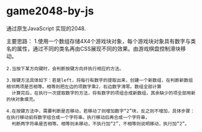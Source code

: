 # game2048-by-js

通过原生JavaScript 实现的2048.

主要思路：
    1.使用一个数组存储4X4个游戏块对象，每个游戏块对象具有数字与类名的属性，通过不同的类名再由CSS展现不同的效果。由游戏棋盘控制滑块移动。
    
    2.当按下某方向键时，会判断按键方向并执行相应的方法。
    
    3.按键方法具体如下：若是left，将每行有数字的提取出来，创建一个新数组，在判断新数组相邻两项是否相等。相等则把左边的项数字乘2，右边数字清零。数组全部计算
      计算完后，在执行一次提取数字的方法，将有数字的项组合成新数组，其余缺少的项全部用新的块对象填充。
    
    4.在按键方法中，需要判断是否移动，若移动了则增加数字“2”块，反之则不增加，具体步骤：在执行移动前将数字组合成一个字符串。执行移动后再合成一个字符串，
      判断两字符串是否相等。相等则未移动，不执行加“2”，不相等则说明移动，执行加“2”。
